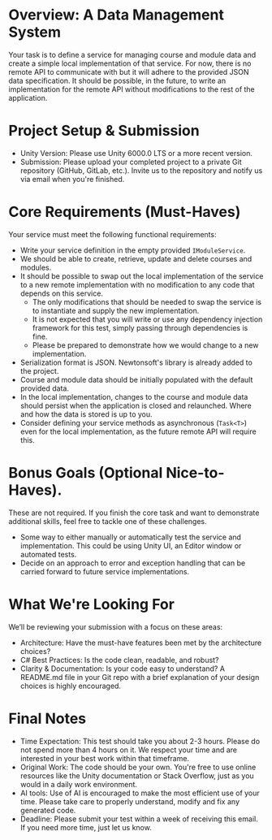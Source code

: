 # Overview: A Data Management System

Your task is to define a service for managing course and module data and create a simple local implementation of that service.
For now, there is no remote API to communicate with but it will adhere to the provided JSON data specification.
It should be possible, in the future, to write an implementation for the remote API without modifications to the rest of the application.

# Project Setup & Submission

- Unity Version: Please use Unity 6000.0 LTS or a more recent version.
- Submission: Please upload your completed project to a private Git repository (GitHub, GitLab, etc.). Invite us to the repository and notify us via email when you're finished.

# Core Requirements (Must-Haves)

Your service must meet the following functional requirements:

- Write your service definition in the empty provided `IModuleService`.
- We should be able to create, retrieve, update and delete courses and modules.
- It should be possible to swap out the local implementation of the service to a new remote implementation with no modification to any code that depends on this service.
  - The only modifications that should be needed to swap the service is to instantiate and supply the new implementation.
  - It is not expected that you will write or use any dependency injection framework for this test, simply passing through dependencies is fine.
  - Please be prepared to demonstrate how we would change to a new implementation.
- Serialization format is JSON. Newtonsoft's library is already added to the project.
- Course and module data should be initially populated with the default provided data.
- In the local implementation, changes to the course and module data should persist when the application is closed and relaunched. Where and how the data is stored is up to you.
- Consider defining your service methods as asynchronous (`Task<T>`) even for the local implementation, as the future remote API will require this.

# Bonus Goals (Optional Nice-to-Haves). 
These are not required. If you finish the core task and want to demonstrate additional skills, feel free to tackle one of these challenges.

- Some way to either manually or automatically test the service and implementation. This could be using Unity UI, an Editor window or automated tests.
- Decide on an approach to error and exception handling that can be carried forward to future service implementations.

# What We're Looking For

We’ll be reviewing your submission with a focus on these areas:

- Architecture: Have the must-have features been met by the architecture choices?
- C# Best Practices: Is the code clean, readable, and robust?
- Clarity & Documentation: Is your code easy to understand? A README.md file in your Git repo with a brief explanation of your design choices is highly encouraged.

# Final Notes

- Time Expectation: This test should take you about 2-3 hours. Please do not spend more than 4 hours on it. We respect your time and are interested in your best work within that timeframe.
- Original Work: The code should be your own. You're free to use online resources like the Unity documentation or Stack Overflow, just as you would in a daily work environment.
- AI tools: Use of AI is encouraged to make the most efficient use of your time. Please take care to properly understand, modify and fix any generated code.
- Deadline: Please submit your test within a week of receiving this email. If you need more time, just let us know.
